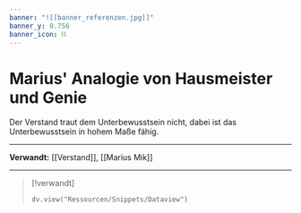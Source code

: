 ```yaml
---
banner: "![[banner_referenzen.jpg]]"
banner_y: 0.756
banner_icon: ⛓️
---
```


# Marius' Analogie von Hausmeister und Genie

Der Verstand traut dem Unterbewusstsein nicht, dabei ist das Unterbewusstsein in hohem Maße fähig.

---

**Verwandt:** [[Verstand]], [[Marius Mik]]

---

> [!verwandt]
> ```dataviewjs
> dv.view("Ressourcen/Snippets/Dataview")
> ```